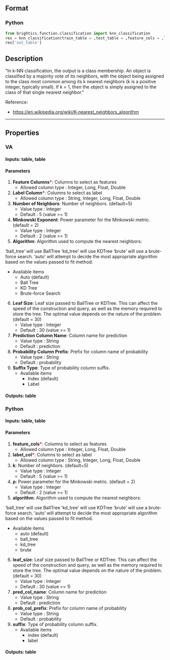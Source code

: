 ## Format
### Python
```python
from brightics.function.classification import knn_classification
res = knn_classification(train_table = ,test_table = ,feature_cols = ,label_col = ,k = ,p = ,algorithm = ,leaf_size = ,pred_col_name = ,prob_col_prefix = ,suffix = )
res['out_table']
```

## Description
"In k-NN classification, the output is a class membership. An object is classified by a majority vote of its neighbors, with the object being assigned to the class most common among its k nearest neighbors (k is a positive integer, typically small). If k = 1, then the object is simply assigned to the class of that single nearest neighbor."

Reference: 
+ <https://en.wikipedia.org/wiki/K-nearest_neighbors_algorithm>

---

## Properties
### VA
#### Inputs: table, table

#### Parameters
1. **Feature Columns**<b style="color:red">*</b>: Columns to select as features
   - Allowed column type : Integer, Long, Float, Double
2. **Label Column**<b style="color:red">*</b>: Columns to select as label
   - Allowed column type : String, Integer, Long, Float, Double
3. **Number of Neighbors**: Number of neighbors. (default=5)
   - Value type : Integer
   - Default : 5 (value >= 1)
4. **Minkowski Exponent**: Power parameter for the Minkowski metric. (default = 2)
   - Value type : Integer
   - Default : 2 (value >= 1)
5. **Algorithm**: Algorithm used to compute the nearest neighbors:

‘ball_tree’ will use BallTree
‘kd_tree’ will use KDTree
‘brute’ will use a brute-force search.
‘auto’ will attempt to decide the most appropriate algorithm based on the values passed to fit method.
   - Available items
      - Auto (default)
      - Ball Tree
      - KD Tree
      - Brute-force Search
6. **Leaf Size**: Leaf size passed to BallTree or KDTree. This can affect the speed of the construction and query, as well as the memory required to store the tree. The optimal value depends on the nature of the problem. (default = 30)
   - Value type : Integer
   - Default : 30 (value >= 1)
7. **Prediction Column Name**: Column name for prediction
   - Value type : String
   - Default : prediction
8. **Probability Column Prefix**: Prefix for column name of probability
   - Value type : String
   - Default : probability
9. **Suffix Type**: Type of probability column suffix.
   - Available items
      - Index (default)
      - Label

#### Outputs: table

### Python
#### Inputs: table, table

#### Parameters
1. **feature_cols**<b style="color:red">*</b>: Columns to select as features
   - Allowed column type : Integer, Long, Float, Double
2. **label_col**<b style="color:red">*</b>: Columns to select as label
   - Allowed column type : String, Integer, Long, Float, Double
3. **k**: Number of neighbors. (default=5)
   - Value type : Integer
   - Default : 5 (value >= 1)
4. **p**: Power parameter for the Minkowski metric. (default = 2)
   - Value type : Integer
   - Default : 2 (value >= 1)
5. **algorithm**: Algorithm used to compute the nearest neighbors:

‘ball_tree’ will use BallTree
‘kd_tree’ will use KDTree
‘brute’ will use a brute-force search.
‘auto’ will attempt to decide the most appropriate algorithm based on the values passed to fit method.
   - Available items
      - auto (default)
      - ball_tree
      - kd_tree
      - brute
6. **leaf_size**: Leaf size passed to BallTree or KDTree. This can affect the speed of the construction and query, as well as the memory required to store the tree. The optimal value depends on the nature of the problem. (default = 30)
   - Value type : Integer
   - Default : 30 (value >= 1)
7. **pred_col_name**: Column name for prediction
   - Value type : String
   - Default : prediction
8. **prob_col_prefix**: Prefix for column name of probability
   - Value type : String
   - Default : probability
9. **suffix**: Type of probability column suffix.
   - Available items
      - index (default)
      - label

#### Outputs: table

